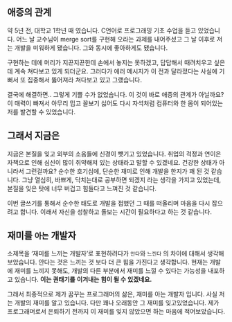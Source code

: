 ## **애증의** **관계**

약 5년 전, 대학교 1학년 때 였습니다. C언어로 프로그래밍 기초 수업을 듣고 있었습니다. 어느 날 교수님이 merge sort를 구현해 오라는 과제를 내어주셨고 그 날 이후로 저는 개발을 미워하게 됐습니다. 그와 동시에 좋아하게도 됐습니다.

구현하는 데에 머리가 지끈지끈한데 손에서 놓지는 못하겠고, 답답해서 때려치우고 싶은데 계속 쳐다보고 있게 되더군요. 그러다가 에러 메시지가 이 전과 달라졌다는 사실에 기뻐서 또 집중해서 뚫어져라 쳐다보고 있고 그랬습니다.

결국에 해결하면.. 그렇게 기쁠 수가 없었습니다. 이 것이 바로 애증의 관계가 아닐까요? 이 매력이 빠져서 아무리 밉고 꼴보기 싫어도 다시 자석처럼 컴퓨터와 한 몸이 되어있는 저를 발견할 수 있었습니다.

## **그래서** **지금은**

지금은 본질을 잊고 외부의 소음들에 신경이 뺏기고 있었습니다. 취업의 걱정과 연이은 자책으로 인해 심신이 많이 취약해져 있는 상태라고 말할 수 있겠네요. 건강한 상태가 아니라서 그런걸까요? 순수한 호기심에, 단순한 재미로 인해 개발을 한지가 꽤 된 것 같습니다. 그냥 열심히, 바쁘게, 닥치는대로 공부하면 되겠지 라는 생각을 가지고 있었는데, 본질을 잊은 탓에 너무 버겁고 힘들다고 느껴진 것 같습니다.

이번 글쓰기를 통해서 순수한 태도로 개발을 접했던 그 때를 떠올리며 마음을 다시 잡으려고 합니다. 이래서 자신을 성찰하고 돌보는 시간이 필요하다고 하는 것 같습니다.

## **재미를** `아는` **개발자**

소제목을 ‘재미를 느끼는 개발자’로 표현하려다가 `안다`와 `느낀다` 의 차이에 대해서 생각해보았습니다. 안다는 것은 느끼는 것 보다 더 큰 힘을 가진다고 생각합니다. 현재는 개발에 재미를 느끼지 못해도, 개발의 다른 부분에서 재미를 느낄 수 있다는 가능성을 내포하고 있습니다. **이는 권태기를** **이겨내는** **힘이 될 수 있겠네요.**

그래서 최종적으로 제가 꿈꾸는 프로그래머의 삶은, 재미를 아는 개발자 입니다. 사실 저는 개발의 재미를 알고 있습니다. 다만 꽤나 오래동안 그 재미를 잊고있었습니다. 제가 프로그래머로서 은퇴하기 전까지 이 재미를 잊지 않았으면 하는 마음에 적어보았습니다.
